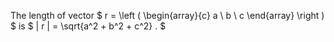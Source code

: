 The length of vector $ r = \left ( 
\begin{array}{c} 
  a \\
  b \\
  c 
\end{array} 
\right ) $ is $ | r | = \sqrt{a^2 + b^2 + c^2} . $
